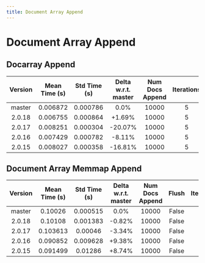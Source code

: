 ```yaml
---
title: Document Array Append
---
```

# Document Array Append

## Docarray Append

| Version | Mean Time (s) | Std Time (s) | Delta w.r.t. master | Num Docs Append | Iterations |
| :---: | :---: | :---: | :---: | :---: | :---: |
| master | 0.006872 | 0.000786 | 0.0% | 10000 | 5 |
| 2.0.18 | 0.006755 | 0.000864 | +1.69% | 10000 | 5 |
| 2.0.17 | 0.008251 | 0.000304 | -20.07% | 10000 | 5 |
| 2.0.16 | 0.007429 | 0.000782 | -8.11% | 10000 | 5 |
| 2.0.15 | 0.008027 | 0.000358 | -16.81% | 10000 | 5 |
## Document Array Memmap Append

| Version | Mean Time (s) | Std Time (s) | Delta w.r.t. master | Num Docs Append | Flush | Iterations |
| :---: | :---: | :---: | :---: | :---: | :---: | :---: |
| master | 0.10026 | 0.000515 | 0.0% | 10000 | False | 5 |
| 2.0.18 | 0.10108 | 0.001383 | -0.82% | 10000 | False | 5 |
| 2.0.17 | 0.103613 | 0.00046 | -3.34% | 10000 | False | 5 |
| 2.0.16 | 0.090852 | 0.009628 | +9.38% | 10000 | False | 5 |
| 2.0.15 | 0.091499 | 0.01286 | +8.74% | 10000 | False | 5 |
